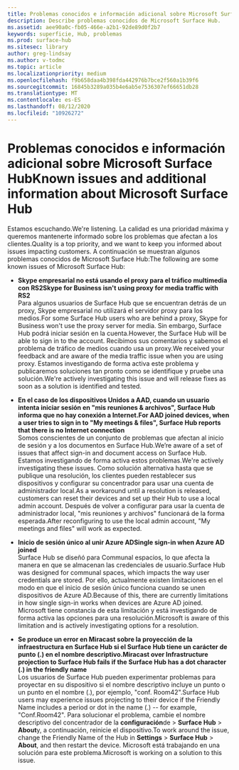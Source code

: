 ```yaml
---
title: Problemas conocidos e información adicional sobre Microsoft Surface Hub
description: Describe problemas conocidos de Microsoft Surface Hub.
ms.assetid: aee90a0c-fb05-466e-a2b1-92de89d0f2b7
keywords: superficie, Hub, problemas
ms.prod: surface-hub
ms.sitesec: library
author: greg-lindsay
ms.author: v-todmc
ms.topic: article
ms.localizationpriority: medium
ms.openlocfilehash: f9b658daa4b398fda442976b7bce2f560a1b39f6
ms.sourcegitcommit: 16845b3289a035b4e6ab5e7536307ef66651db28
ms.translationtype: MT
ms.contentlocale: es-ES
ms.lasthandoff: 08/12/2020
ms.locfileid: "10926272"
---
```

# <span data-ttu-id="0afe1-104">Problemas conocidos e información adicional sobre Microsoft Surface Hub</span><span class="sxs-lookup"><span data-stu-id="0afe1-104">Known issues and additional information about Microsoft Surface Hub</span></span>

<span data-ttu-id="0afe1-105">Estamos escuchando.</span><span class="sxs-lookup"><span data-stu-id="0afe1-105">We're listening.</span></span> <span data-ttu-id="0afe1-106">La calidad es una prioridad máxima y queremos mantenerte informado sobre los problemas que afectan a los clientes.</span><span class="sxs-lookup"><span data-stu-id="0afe1-106">Quality is a top priority, and we want to keep you informed about issues impacting customers.</span></span> <span data-ttu-id="0afe1-107">A continuación se muestran algunos problemas conocidos de Microsoft Surface Hub:</span><span class="sxs-lookup"><span data-stu-id="0afe1-107">The following are some known issues of Microsoft Surface Hub:</span></span>

- **<span data-ttu-id="0afe1-108">Skype empresarial no está usando el proxy para el tráfico multimedia con RS2</span><span class="sxs-lookup"><span data-stu-id="0afe1-108">Skype for Business isn't using proxy for media traffic with RS2</span></span>**
<br/><span data-ttu-id="0afe1-109">Para algunos usuarios de Surface Hub que se encuentran detrás de un proxy, Skype empresarial no utilizará el servidor proxy para los medios.</span><span class="sxs-lookup"><span data-stu-id="0afe1-109">For some Surface Hub users who are behind a proxy, Skype for Business won't use the proxy server for media.</span></span> <span data-ttu-id="0afe1-110">Sin embargo, Surface Hub podrá iniciar sesión en la cuenta.</span><span class="sxs-lookup"><span data-stu-id="0afe1-110">However, the Surface Hub will be able to sign in to the account.</span></span> <span data-ttu-id="0afe1-111">Recibimos sus comentarios y sabemos el problema de tráfico de medios cuando usa un proxy.</span><span class="sxs-lookup"><span data-stu-id="0afe1-111">We received your feedback and are aware of the media traffic issue when you are using proxy.</span></span> <span data-ttu-id="0afe1-112">Estamos investigando de forma activa este problema y publicaremos soluciones tan pronto como se identifique y pruebe una solución.</span><span class="sxs-lookup"><span data-stu-id="0afe1-112">We're actively investigating this issue and will release fixes as soon as a solution is identified and tested.</span></span> 

- **<span data-ttu-id="0afe1-113">En el caso de los dispositivos Unidos a AAD, cuando un usuario intenta iniciar sesión en "mis reuniones & archivos", Surface Hub informa que no hay conexión a Internet.</span><span class="sxs-lookup"><span data-stu-id="0afe1-113">For AAD joined devices, when a user tries to sign in to "My meetings & files", Surface Hub reports that there is no Internet connection</span></span>**
<br/><span data-ttu-id="0afe1-114">Somos conscientes de un conjunto de problemas que afectan al inicio de sesión y a los documentos en Surface Hub.</span><span class="sxs-lookup"><span data-stu-id="0afe1-114">We’re aware of a set of issues that affect sign-in and document access on Surface Hub.</span></span> <span data-ttu-id="0afe1-115">Estamos investigando de forma activa estos problemas.</span><span class="sxs-lookup"><span data-stu-id="0afe1-115">We're actively investigating these issues.</span></span> <span data-ttu-id="0afe1-116">Como solución alternativa hasta que se publique una resolución, los clientes pueden restablecer sus dispositivos y configurar su concentrador para usar una cuenta de administrador local.</span><span class="sxs-lookup"><span data-stu-id="0afe1-116">As a workaround until a resolution is released, customers can reset their devices and set up their Hub to use a local admin account.</span></span> <span data-ttu-id="0afe1-117">Después de volver a configurar para usar la cuenta de administrador local, "mis reuniones y archivos" funcionará de la forma esperada.</span><span class="sxs-lookup"><span data-stu-id="0afe1-117">After reconfiguring to use the local admin account, "My meetings and files" will work as expected.</span></span>
- **<span data-ttu-id="0afe1-118">Inicio de sesión único al unir Azure AD</span><span class="sxs-lookup"><span data-stu-id="0afe1-118">Single sign-in when Azure AD joined</span></span>**
<br/><span data-ttu-id="0afe1-119">Surface Hub se diseñó para Communal espacios, lo que afecta la manera en que se almacenan las credenciales de usuario.</span><span class="sxs-lookup"><span data-stu-id="0afe1-119">Surface Hub was designed for communal spaces, which impacts the way user credentials are stored.</span></span> <span data-ttu-id="0afe1-120">Por ello, actualmente existen limitaciones en el modo en que el inicio de sesión único funciona cuando se unen dispositivos de Azure AD.</span><span class="sxs-lookup"><span data-stu-id="0afe1-120">Because of this, there are currently limitations in how single sign-in works when devices are Azure AD joined.</span></span> <span data-ttu-id="0afe1-121">Microsoft tiene constancia de esta limitación y está investigando de forma activa las opciones para una resolución.</span><span class="sxs-lookup"><span data-stu-id="0afe1-121">Microsoft is aware of this limitation and is actively investigating options for a resolution.</span></span>
- **<span data-ttu-id="0afe1-122">Se produce un error en Miracast sobre la proyección de la infraestructura en Surface Hub si el Surface Hub tiene un carácter de punto (.) en el nombre descriptivo.</span><span class="sxs-lookup"><span data-stu-id="0afe1-122">Miracast over Infrastructure projection to Surface Hub fails if the Surface Hub has a dot character (.) in the friendly name</span></span>**
<br/><span data-ttu-id="0afe1-123">Los usuarios de Surface Hub pueden experimentar problemas para proyectar en su dispositivo si el nombre descriptivo incluye un punto o un punto en el nombre (.), por ejemplo, "conf. Room42".</span><span class="sxs-lookup"><span data-stu-id="0afe1-123">Surface Hub users may experience issues projecting to their device if the Friendly Name includes a period or dot in the name (.) -- for example, "Conf.Room42".</span></span> <span data-ttu-id="0afe1-124">Para solucionar el problema, cambie el nombre descriptivo del concentrador de la **configuración**de  >  **Surface Hub**  >  **About**y, a continuación, reinicie el dispositivo.</span><span class="sxs-lookup"><span data-stu-id="0afe1-124">To work around the issue, change the Friendly Name of the Hub in **Settings** > **Surface Hub** > **About**, and then restart the device.</span></span> <span data-ttu-id="0afe1-125">Microsoft está trabajando en una solución para este problema.</span><span class="sxs-lookup"><span data-stu-id="0afe1-125">Microsoft is working on a solution to this issue.</span></span>